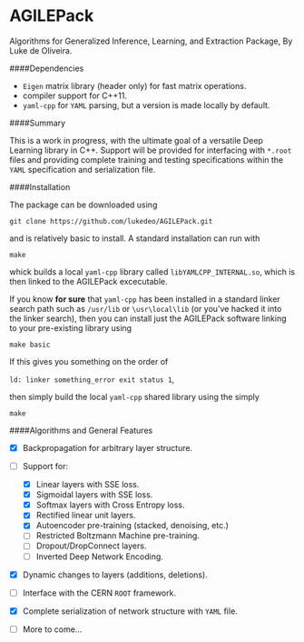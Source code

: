 AGILEPack
=========

Algorithms for Generalized Inference, Learning, and Extraction Package, By Luke de Oliveira.

####Dependencies
- `Eigen` matrix library (header only) for fast matrix operations.
- compiler support for C++11.
- `yaml-cpp` for `YAML` parsing, but a version is made locally by default.

####Summary

This is a work in progress, with the ultimate goal of a versatile Deep Learning library in C++. Support will be provided for interfacing with `*.root` files and providing complete training and testing specifications within the `YAML` specification and serialization file.


####Installation

The package can be downloaded using
```
git clone https://github.com/lukedeo/AGILEPack.git
```
and is relatively basic to install. A standard installation can run with 

```
make
```
whick builds a local `yaml-cpp` library called `libYAMLCPP_INTERNAL.so`, which is then linked to the AGILEPack excecutable. 

If you know **for sure** that `yaml-cpp` has been installed in a standard linker search path such as `/usr/lib` or `\usr\local\lib` (or you've hacked it into the linker search), then you can install just the AGILEPack software linking to your pre-existing library using

```
make basic
```

If this gives you something on the order of 

```ld: linker something_error exit status 1```, 

then simply build the local `yaml-cpp` shared library using the simply 

```
make
```








####Algorithms and General Features

- [x] Backpropagation for arbitrary layer structure.
- [ ] Support for:
  - [x] Linear layers with SSE loss.
  - [x] Sigmoidal layers with SSE loss.
  - [x] Softmax layers with Cross Entropy loss.
  - [x] Rectified linear unit layers.
  - [x] Autoencoder pre-training (stacked, denoising, etc.)
  - [ ] Restricted Boltzmann Machine pre-training.
  - [ ] Dropout/DropConnect layers.
  - [ ] Inverted Deep Network Encoding. 
- [x] Dynamic changes to layers (additions, deletions).
- [ ] Interface with the CERN `ROOT` framework.
- [x] Complete serialization of network structure with `YAML` file.
- [ ] More to come...





